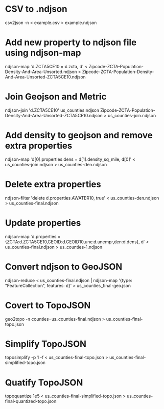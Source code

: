 
# CSV to .ndjson

csv2json -n < example.csv > example.ndjson

# Add new property to ndjson file using ndjson-map

ndjson-map 'd.ZCTA5CE10 = d.zcta, d' < Zipcode-ZCTA-Population-Density-And-Area-Unsorted.ndjson > Zipcode-ZCTA-Population-Density-And-Area-Unsorted-ZCTA5CE10.ndjson

# Join Geojson and Metric

ndjson-join 'd.ZCTA5CE10' us_counties.ndjson Zipcode-ZCTA-Population-Density-And-Area-Unsorted-ZCTA5CE10.ndjson > us_counties-join.ndjson

# Add density to geojson and remove extra properties

ndjson-map 'd[0].properties.dens = d[1].density_sq_mile, d[0]' < us_counties-join.ndjson > us_counties-den.ndjson

# Delete extra properties

ndjson-filter 'delete d.properties.AWATER10, true' < us_counties-den.ndjson > us_counties-final.ndjson

# Update properties

ndjson-map 'd.properties = {ZCTA:d.ZCTA5CE10,GEOID:d.GEOID10,une:d.unempr,den:d.dens}, d' < us_counties-final.ndjson > us_counties-1.ndjson

# Convert ndjson to GeoJSON
ndjson-reduce < us_counties-final.ndjson | ndjson-map '{type: "FeatureCollection", features: d}' > us_counties_final-geo.json

# Covert to TopoJSON
geo2topo -n counties=us_counties-final.ndjson > us_counties-final-topo.json

# Simplify TopoJSON
toposimplify -p 1 -f < us_counties-final-topo.json > us_counties-final-simplified-topo.json 

# Quatify TopoJSON
topoquantize 1e5 < us_counties-final-simplified-topo.json > us_counties-final-quantized-topo.json
